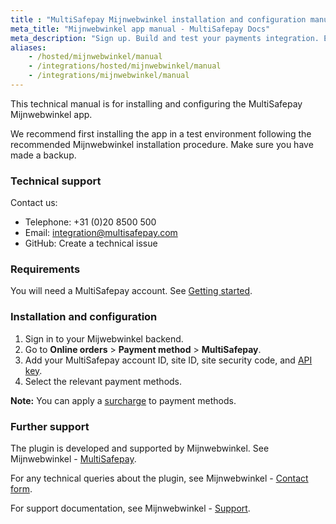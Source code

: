 ```yaml
---
title : "MultiSafepay Mijnwebwinkel installation and configuration manual"
meta_title: "Mijnwebwinkel app manual - MultiSafepay Docs"
meta_description: "Sign up. Build and test your payments integration. Explore our products and services. Use our API Reference, SDKs, and wrappers. Get support."
aliases: 
    - /hosted/mijnwebwinkel/manual
    - /integrations/hosted/mijnwebwinkel/manual
    - /integrations/mijnwebwinkel/manual
---
```

This technical manual is for installing and configuring the MultiSafepay Mijnwebwinkel app.

We recommend first installing the app in a test environment following the recommended Mijnwebwinkel installation procedure. Make sure you have made a backup.

### Technical support
Contact us:

- Telephone: +31 (0)20 8500 500
- Email: <integration@multisafepay.com>
- GitHub: Create a technical issue

### Requirements
You will need a MultiSafepay account. See [Getting started](/getting-started/).

### Installation and configuration

1. Sign in to your Mijwebwinkel backend.
2. Go to **Online orders** > **Payment method** > **MultiSafepay**.
2. Add your MultiSafepay account ID, site ID, site security code, and [API key](/faq/general/multisafepay-glossary/#api-key).
6. Select the relevant payment methods.

**Note:** You can apply a [surcharge](/faq/general/multisafepay-glossary/#surcharge) to payment methods.

### Further support

The plugin is developed and supported by Mijnwebwinkel. See Mijnwebwinkel - [MultiSafepay](https://www.mijnwebwinkel.nl/partner/multisafepay).

For any technical queries about the plugin, see Mijnwebwinkel - [Contact form](https://www.mijnwebwinkel.nl/contactformulier).

For support documentation, see Mijnwebwinkel - [Support](https://www.mijnwebwinkel.nl/support).

